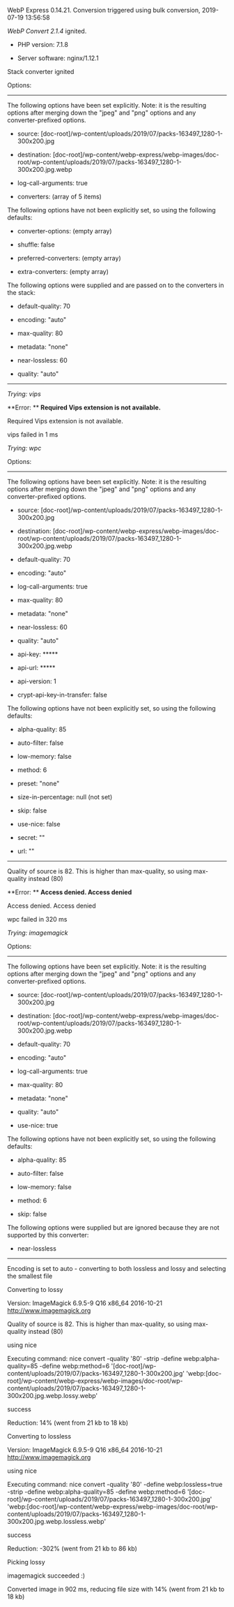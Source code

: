 WebP Express 0.14.21. Conversion triggered using bulk conversion, 2019-07-19 13:56:58

*WebP Convert 2.1.4*  ignited.
- PHP version: 7.1.8
- Server software: nginx/1.12.1

Stack converter ignited

Options:
------------
The following options have been set explicitly. Note: it is the resulting options after merging down the "jpeg" and "png" options and any converter-prefixed options.
- source: [doc-root]/wp-content/uploads/2019/07/packs-163497_1280-1-300x200.jpg
- destination: [doc-root]/wp-content/webp-express/webp-images/doc-root/wp-content/uploads/2019/07/packs-163497_1280-1-300x200.jpg.webp
- log-call-arguments: true
- converters: (array of 5 items)

The following options have not been explicitly set, so using the following defaults:
- converter-options: (empty array)
- shuffle: false
- preferred-converters: (empty array)
- extra-converters: (empty array)

The following options were supplied and are passed on to the converters in the stack:
- default-quality: 70
- encoding: "auto"
- max-quality: 80
- metadata: "none"
- near-lossless: 60
- quality: "auto"
------------


*Trying: vips* 

**Error: ** **Required Vips extension is not available.** 
Required Vips extension is not available.
vips failed in 1 ms

*Trying: wpc* 

Options:
------------
The following options have been set explicitly. Note: it is the resulting options after merging down the "jpeg" and "png" options and any converter-prefixed options.
- source: [doc-root]/wp-content/uploads/2019/07/packs-163497_1280-1-300x200.jpg
- destination: [doc-root]/wp-content/webp-express/webp-images/doc-root/wp-content/uploads/2019/07/packs-163497_1280-1-300x200.jpg.webp
- default-quality: 70
- encoding: "auto"
- log-call-arguments: true
- max-quality: 80
- metadata: "none"
- near-lossless: 60
- quality: "auto"
- api-key: *****
- api-url: *****
- api-version: 1
- crypt-api-key-in-transfer: false

The following options have not been explicitly set, so using the following defaults:
- alpha-quality: 85
- auto-filter: false
- low-memory: false
- method: 6
- preset: "none"
- size-in-percentage: null (not set)
- skip: false
- use-nice: false
- secret: ""
- url: ""
------------

Quality of source is 82. This is higher than max-quality, so using max-quality instead (80)

**Error: ** **Access denied. Access denied** 
Access denied. Access denied
wpc failed in 320 ms

*Trying: imagemagick* 

Options:
------------
The following options have been set explicitly. Note: it is the resulting options after merging down the "jpeg" and "png" options and any converter-prefixed options.
- source: [doc-root]/wp-content/uploads/2019/07/packs-163497_1280-1-300x200.jpg
- destination: [doc-root]/wp-content/webp-express/webp-images/doc-root/wp-content/uploads/2019/07/packs-163497_1280-1-300x200.jpg.webp
- default-quality: 70
- encoding: "auto"
- log-call-arguments: true
- max-quality: 80
- metadata: "none"
- quality: "auto"
- use-nice: true

The following options have not been explicitly set, so using the following defaults:
- alpha-quality: 85
- auto-filter: false
- low-memory: false
- method: 6
- skip: false

The following options were supplied but are ignored because they are not supported by this converter:
- near-lossless
------------

Encoding is set to auto - converting to both lossless and lossy and selecting the smallest file

Converting to lossy
Version: ImageMagick 6.9.5-9 Q16 x86_64 2016-10-21 http://www.imagemagick.org
Quality of source is 82. This is higher than max-quality, so using max-quality instead (80)
using nice
Executing command: nice convert -quality '80' -strip -define webp:alpha-quality=85 -define webp:method=6 '[doc-root]/wp-content/uploads/2019/07/packs-163497_1280-1-300x200.jpg' 'webp:[doc-root]/wp-content/webp-express/webp-images/doc-root/wp-content/uploads/2019/07/packs-163497_1280-1-300x200.jpg.webp.lossy.webp'
success
Reduction: 14% (went from 21 kb to 18 kb)

Converting to lossless
Version: ImageMagick 6.9.5-9 Q16 x86_64 2016-10-21 http://www.imagemagick.org
using nice
Executing command: nice convert -quality '80' -define webp:lossless=true -strip -define webp:alpha-quality=85 -define webp:method=6 '[doc-root]/wp-content/uploads/2019/07/packs-163497_1280-1-300x200.jpg' 'webp:[doc-root]/wp-content/webp-express/webp-images/doc-root/wp-content/uploads/2019/07/packs-163497_1280-1-300x200.jpg.webp.lossless.webp'
success
Reduction: -302% (went from 21 kb to 86 kb)

Picking lossy
imagemagick succeeded :)

Converted image in 902 ms, reducing file size with 14% (went from 21 kb to 18 kb)
